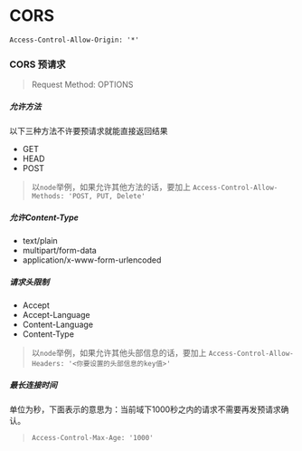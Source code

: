# CORS

`Access-Control-Allow-Origin: '*'`

### CORS 预请求
> Request Method: OPTIONS
##### 允许方法
以下三种方法不许要预请求就能直接返回结果
* GET
* HEAD
* POST
> 以`node`举例，如果允许其他方法的话，要加上
`Access-Control-Allow-Methods: 'POST, PUT, Delete'`

##### 允许Content-Type
* text/plain
* multipart/form-data
* application/x-www-form-urlencoded

 
##### 请求头限制
* Accept
* Accept-Language
* Content-Language
* Content-Type
> 以`node`举例，如果允许其他头部信息的话，要加上
`Access-Control-Allow-Headers: '<你要设置的头部信息的key值>'`

##### 最长连接时间
单位为秒，下面表示的意思为：当前域下1000秒之内的请求不需要再发预请求确认。
> `Access-Control-Max-Age: '1000'`



